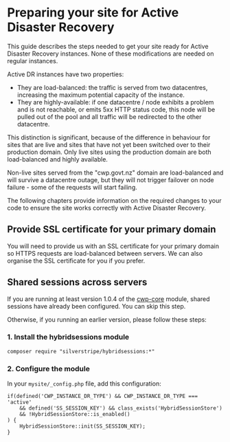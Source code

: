 <!--
title: Preparing your site for Active Disaster Recovery
pagenumber: 12
-->

# Preparing your site for Active Disaster Recovery

This guide describes the steps needed to get your site ready for Active Disaster Recovery instances. None of these
modifications are needed on regular instances.

Active DR instances have two properties:

 * They are load-balanced: the traffic is served from two datacentres, increasing the maximum potential capacity of the
 instance.
 * They are highly-available: if one datacentre / node exhibits a problem and is not reachable, or emits 5xx HTTP status
 code, this node will be pulled out of the pool and all traffic will be redirected to the other datacentre.

This distinction is significant, because of the difference in behaviour for sites that are live and sites that have not
yet been switched over to their production domain. Only live sites using the production domain are both load-balanced
and highly available. 

<div class="warning" markdown='1'>
Non-live sites served from the "cwp.govt.nz" domain are load-balanced and will survive a datacentre outage, but they
will not trigger failover on node failure - some of the requests will start failing.
</div>

The following chapters provide information on the required changes to your code to ensure the site works correctly with
Active Disaster Recovery.

## Provide SSL certificate for your primary domain

You will need to provide us with an SSL certificate for your primary domain so HTTPS requests
are load-balanced between servers. We can also organise the SSL certificate for you if you prefer.

## Shared sessions across servers

If you are running at least version 1.0.4 of the [cwp-core](https://gitlab.cwp.govt.nz/cwp/cwp-core) module, shared
sessions have already been configured. You can skip this step.

Otherwise, if you running an earlier version, please follow these steps:

### 1. Install the hybridsessions module

	composer require "silverstripe/hybridsessions:*"

### 2. Configure the module

In your `mysite/_config.php` file, add this configuration:

	if(defined('CWP_INSTANCE_DR_TYPE') && CWP_INSTANCE_DR_TYPE === 'active'
		&& defined('SS_SESSION_KEY') && class_exists('HybridSessionStore')
		&& !HybridSessionStore::is_enabled()
	) {
		HybridSessionStore::init(SS_SESSION_KEY);
	}
